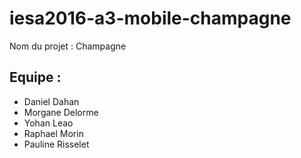 # iesa2016-a3-mobile-champagne
Nom du projet : Champagne

## Equipe :
* Daniel Dahan
* Morgane Delorme
* Yohan Leao
* Raphael Morin
* Pauline Risselet